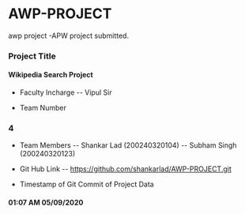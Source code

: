 # AWP-PROJECT
awp project
-APW project submitted.


### Project Title
#### Wikipedia Search Project

- Faculty Incharge 
-- Vipul Sir

- Team Number
### 4

- Team Members
-- Shankar Lad (200240320104)
-- Subham Singh (200240320123)

- Git Hub Link
-- https://github.com/shankarlad/AWP-PROJECT.git

- Timestamp of Git Commit of Project Data
#### 01:07 AM 05/09/2020

